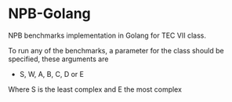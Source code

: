 # NPB-Golang
NPB benchmarks implementation in Golang for TEC VII class.

To run any of the benchmarks, a parameter for the class should be specified, these arguments are
* S, W, A, B, C, D or E

Where S is the least complex and E the most complex
